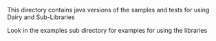 This directory contains java versions of the samples and tests for using Dairy and Sub-Libraries

Look in the examples sub directory for examples for using the libraries